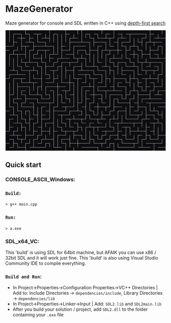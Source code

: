 # MazeGenerator 

Maze generator for console and SDL written in C++ using [depth-first search](https://en.wikipedia.org/wiki/Maze_generation_algorithm)

![maze](./maze.jpg)

## Quick start

### CONSOLE_ASCII_Windows:

### `Build:`
```console
> g++ main.cpp
```
### `Run:`
```console
> a.exe
```

### SDL_x64_VC:

This 'build' is using SDL for 64bit machine, but AFAIK you can use x86 / 32bit SDL and it will
work just fine. This 'build' is also using Visual Studio Community IDE to compile everything.

### `Build and Run`:
- In Project->Properties->Configuration Properties->VC++ Directories | Add to: Include Directories -> `dependencies/include`, Library Directories -> `dependencies/lib`
- In Project->Properties->Linker->Input | Add: `SDL2.lib` and `SDL2main.lib`
- After you build your solution / project, add `SDL2.dll` to the folder containing your `.exe` file
